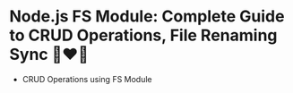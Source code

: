 # Node.js FS Module: Complete Guide to CRUD Operations, File Renaming Sync 🚀❤️‍🔥

- CRUD Operations using FS Module
